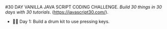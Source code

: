 #30 DAY VANILLA JAVA SCRIPT CODING CHALLENGE.
_Build 30 things in 30 days with 30 tutorials_.
(https://javascript30.com/).

- :woman_singer: Day 1: Build a drum kit to use pressing keys.
